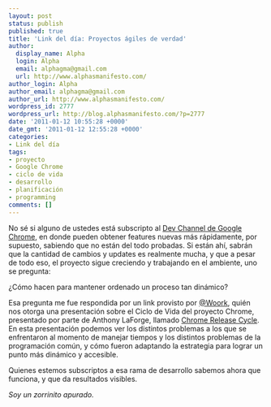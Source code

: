 ```yaml
---
layout: post
status: publish
published: true
title: 'Link del día: Proyectos ágiles de verdad'
author:
  display_name: Alpha
  login: Alpha
  email: alphagma@gmail.com
  url: http://www.alphasmanifesto.com/
author_login: Alpha
author_email: alphagma@gmail.com
author_url: http://www.alphasmanifesto.com/
wordpress_id: 2777
wordpress_url: http://blog.alphasmanifesto.com/?p=2777
date: '2011-01-12 10:55:28 +0000'
date_gmt: '2011-01-12 12:55:28 +0000'
categories:
- Link del día
tags:
- proyecto
- Google Chrome
- ciclo de vida
- desarrollo
- planificación
- programming
comments: []
---
```


No sé si alguno de ustedes está subscripto al [Dev Channel de Google Chrome](http://www.chromium.org/getting-involved/dev-channel), en donde pueden obtener features nuevas más rápidamente, por supuesto, sabiendo que no están del todo probadas. Si están ahí, sabrán que la cantidad de cambios y updates es realmente mucha, y que a pesar de todo eso, el proyecto sigue creciendo y trabajando en el ambiente, uno se pregunta:

 ¿Cómo hacen para mantener ordenado un proceso tan dinámico?

Esa pregunta me fue respondida por un link provisto por [@Woork](http://twitter.com/Woork/status/24863481928884227), quién nos otorga una presentación sobre el Ciclo de Vida del proyecto Chrome, presentado por parte de Anthony LaForge, llamado [Chrome Release Cycle](https://docs.google.com/present/view?id=dg63dpc6_4d7vkk6ch&amp;pli=1). En esta presentación podemos ver los distintos problemas a los que se enfrentaron al momento de manejar tiempos y los distintos problemas de la programación común, y cómo fueron adaptando la estrategia para lograr un punto más dinámico y accesible.

Quienes estemos subscriptos a esa rama de desarrollo sabemos ahora que funciona, y que da resultados visibles.

_Soy un zorrinito apurado._
